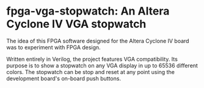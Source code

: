 # fpga-vga-stopwatch: An Altera Cyclone IV VGA stopwatch

The idea of this FPGA software designed for the Altera Cyclone IV board was to experiment with FPGA design. 

Written entirely in Verilog, the project features VGA compatibility. Its purpose is to show a stopwatch on any VGA display in up to 65536 different colors. The stopwatch can be stop and reset at any point using the development board's on-board push buttons.

